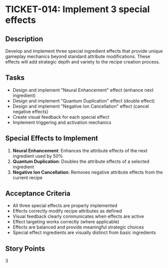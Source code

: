 # TICKET-014: Implement 3 special effects

## Description
Develop and implement three special ingredient effects that provide unique gameplay mechanics beyond standard attribute modifications. These effects will add strategic depth and variety to the recipe creation process.

## Tasks
- Design and implement "Neural Enhancement" effect (enhance next ingredient)
- Design and implement "Quantum Duplication" effect (double effect)
- Design and implement "Negative Ion Cancellation" effect (cancel negative effects)
- Create visual feedback for each special effect
- Implement triggering and activation mechanics

## Special Effects to Implement
1. **Neural Enhancement**: Enhances the attribute effects of the next ingredient used by 50%
2. **Quantum Duplication**: Doubles the attribute effects of a selected ingredient
3. **Negative Ion Cancellation**: Removes negative attribute effects from the current recipe

## Acceptance Criteria
- All three special effects are properly implemented
- Effects correctly modify recipe attributes as defined
- Visual feedback clearly communicates when effects are active
- Effect targeting works correctly (where applicable)
- Effects are balanced and provide meaningful strategic choices
- Special effect ingredients are visually distinct from basic ingredients

## Story Points
3 